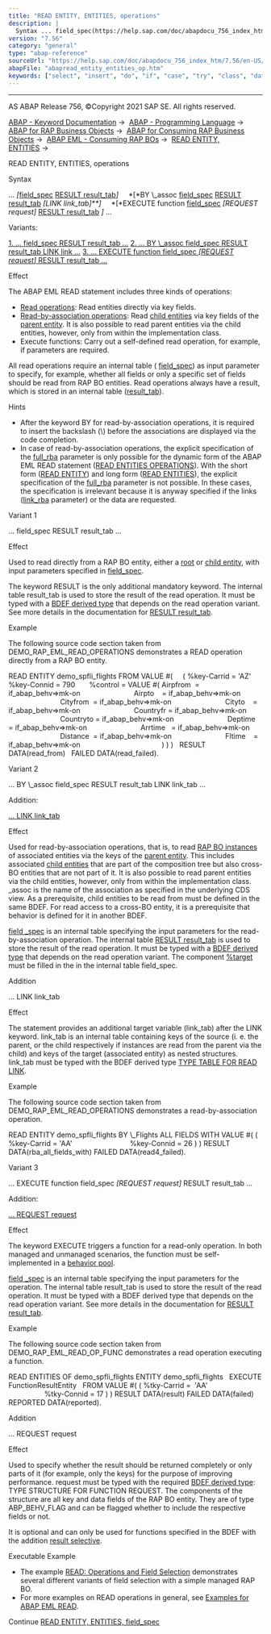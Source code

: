 ```yaml
---
title: "READ ENTITY, ENTITIES, operations"
description: |
  Syntax ... field_spec(https://help.sap.com/doc/abapdocu_756_index_htm/7.56/en-US/abapread_entity_entities_fields.htm) RESULT result_tab(https://help.sap.com/doc/abapdocu_756_index_htm/7.56/en-US/abapeml_result.htm) BY _assoc field_spec(https://help.sap.com/doc/abapdocu_756_in
version: "7.56"
category: "general"
type: "abap-reference"
sourceUrl: "https://help.sap.com/doc/abapdocu_756_index_htm/7.56/en-US/abapread_entity_entities_op.htm"
abapFile: "abapread_entity_entities_op.htm"
keywords: ["select", "insert", "do", "if", "case", "try", "class", "data", "types", "internal-table", "abapread", "entity", "entities"]
---
```


* * *

AS ABAP Release 756, ©Copyright 2021 SAP SE. All rights reserved.

[ABAP - Keyword Documentation](https://help.sap.com/doc/abapdocu_756_index_htm/7.56/en-US/abenabap.htm) →  [ABAP - Programming Language](https://help.sap.com/doc/abapdocu_756_index_htm/7.56/en-US/abenabap_reference.htm) →  [ABAP for RAP Business Objects](https://help.sap.com/doc/abapdocu_756_index_htm/7.56/en-US/abenabap_for_rap_bos.htm) →  [ABAP for Consuming RAP Business Objects](https://help.sap.com/doc/abapdocu_756_index_htm/7.56/en-US/abenabap_consume_rap_bos.htm) →  [ABAP EML - Consuming RAP BOs](https://help.sap.com/doc/abapdocu_756_index_htm/7.56/en-US/abeneml.htm) →  [READ ENTITY, ENTITIES](https://help.sap.com/doc/abapdocu_756_index_htm/7.56/en-US/abapread_entity_entities.htm) → 

READ ENTITY, ENTITIES, operations

Syntax

... *\[*[field\_spec](https://help.sap.com/doc/abapdocu_756_index_htm/7.56/en-US/abapread_entity_entities_fields.htm) [RESULT result\_tab](https://help.sap.com/doc/abapdocu_756_index_htm/7.56/en-US/abapeml_result.htm)*\]*
    *\[*BY \\\_assoc [field\_spec](https://help.sap.com/doc/abapdocu_756_index_htm/7.56/en-US/abapread_entity_entities_fields.htm) [RESULT result\_tab](https://help.sap.com/doc/abapdocu_756_index_htm/7.56/en-US/abapeml_result.htm) *\[*LINK link\_tab*\]**\]*
    *\[*EXECUTE function [field\_spec](https://help.sap.com/doc/abapdocu_756_index_htm/7.56/en-US/abapread_entity_entities_fields.htm) *\[*REQUEST request*\]* [RESULT result\_tab](https://help.sap.com/doc/abapdocu_756_index_htm/7.56/en-US/abapeml_result.htm) *\]* ...

Variants:

[1\. ... field\_spec RESULT result\_tab ...](#!ABAP_VARIANT_1@1@)
[2\. ... BY \\\_assoc field\_spec RESULT result\_tab LINK link ...](#!ABAP_VARIANT_2@2@)
[3\. ... EXECUTE function field\_spec *\[*REQUEST request*\]* RESULT result\_tab ...](#!ABAP_VARIANT_3@3@)

Effect

The ABAP EML READ statement includes three kinds of operations:

-   [Read operations](https://help.sap.com/doc/abapdocu_756_index_htm/7.56/en-US/abenrap_read_operation_glosry.htm "Glossary Entry"): Read entities directly via key fields.
-   [Read-by-association operations](https://help.sap.com/doc/abapdocu_756_index_htm/7.56/en-US/abenrap_rba_operation_glosry.htm "Glossary Entry"): Read [child entities](https://help.sap.com/doc/abapdocu_756_index_htm/7.56/en-US/abenchild_entity_glosry.htm "Glossary Entry") via key fields of the [parent entity](https://help.sap.com/doc/abapdocu_756_index_htm/7.56/en-US/abenparent_entity_glosry.htm "Glossary Entry"). It is also possible to read parent entities via the child entities, however, only from within the implementation class.
-   Execute functions: Carry out a self-defined read operation, for example, if parameters are required.

All read operations require an internal table ( [field\_spec](https://help.sap.com/doc/abapdocu_756_index_htm/7.56/en-US/abapread_entity_entities_fields.htm)) as input parameter to specify, for example, whether all fields or only a specific set of fields should be read from RAP BO entities. Read operations always have a result, which is stored in an internal table ([result\_tab](https://help.sap.com/doc/abapdocu_756_index_htm/7.56/en-US/abapeml_result.htm)).

Hints

-   After the keyword BY for read-by-association operations, it is required to insert the backslash (\\) before the associations are displayed via the code completion.
-   In case of read-by-association operations, the explicit specification of the [full\_rba](abaphandler_meth_read.htm#!ABAP_VARIANT_2@2@) parameter is only possible for the dynamic form of the ABAP EML READ statement ([READ ENTITIES OPERATIONS](https://help.sap.com/doc/abapdocu_756_index_htm/7.56/en-US/abapread_entities_operations.htm)). With the short form ([READ ENTITY](https://help.sap.com/doc/abapdocu_756_index_htm/7.56/en-US/abapread_entity_short.htm)) and long form ([READ ENTITIES](https://help.sap.com/doc/abapdocu_756_index_htm/7.56/en-US/abapread_entities_long.htm)), the explicit specification of the [full\_rba](abaphandler_meth_read.htm#!ABAP_VARIANT_2@2@) parameter is not possible. In these cases, the specification is irrelevant because it is anyway specified if the links ([link\_rba](abaphandler_meth_read.htm#!ABAP_VARIANT_2@2@) parameter) or the data are requested.

Variant 1   

... field\_spec RESULT result\_tab ...

Effect

Used to read directly from a RAP BO entity, either a [root](https://help.sap.com/doc/abapdocu_756_index_htm/7.56/en-US/abenroot_entity_glosry.htm "Glossary Entry") or [child entity](https://help.sap.com/doc/abapdocu_756_index_htm/7.56/en-US/abenchild_entity_glosry.htm "Glossary Entry"), with input parameters specified in [field\_spec](https://help.sap.com/doc/abapdocu_756_index_htm/7.56/en-US/abapread_entity_entities_fields.htm).

The keyword RESULT is the only additional mandatory keyword. The internal table result\_tab is used to store the result of the read operation. It must be typed with a [BDEF derived type](https://help.sap.com/doc/abapdocu_756_index_htm/7.56/en-US/abenrap_derived_type_glosry.htm "Glossary Entry") that depends on the read operation variant. See more details in the documentation for [RESULT result\_tab](https://help.sap.com/doc/abapdocu_756_index_htm/7.56/en-US/abapeml_result.htm).

Example

The following source code section taken from DEMO\_RAP\_EML\_READ\_OPERATIONS demonstrates a READ operation directly from a RAP BO entity.

READ ENTITY demo\_spfli\_flights
FROM VALUE #(
    ( %key-Carrid = 'AZ' %key-Connid = 790
      %control = VALUE #( Airpfrom  = if\_abap\_behv=>mk-on
                          Airpto    = if\_abap\_behv=>mk-on
                          Cityfrom  = if\_abap\_behv=>mk-on
                          Cityto    = if\_abap\_behv=>mk-on
                          Countryfr = if\_abap\_behv=>mk-on
                          Countryto = if\_abap\_behv=>mk-on
                          Deptime   = if\_abap\_behv=>mk-on
                          Arrtime   = if\_abap\_behv=>mk-on
                          Distance  = if\_abap\_behv=>mk-on
                          Fltime    = if\_abap\_behv=>mk-on
                                        ) ) )
  RESULT DATA(read\_from)
  FAILED DATA(read\_failed).

Variant 2   

... BY \\\_assoc field\_spec RESULT result\_tab LINK link\_tab ...

Addition:

[... LINK link\_tab](#!ABAP_ONE_ADD@1@)

Effect

Used for read-by-association operations, that is, to read [RAP BO instances](https://help.sap.com/doc/abapdocu_756_index_htm/7.56/en-US/abenrap_bo_instance_glosry.htm "Glossary Entry") of associated entities via the keys of the [parent entity](https://help.sap.com/doc/abapdocu_756_index_htm/7.56/en-US/abenparent_entity_glosry.htm "Glossary Entry"). This includes associated [child entities](https://help.sap.com/doc/abapdocu_756_index_htm/7.56/en-US/abenchild_entity_glosry.htm "Glossary Entry") that are part of the composition tree but also cross-BO entities that are not part of it. It is also possible to read parent entities via the child entities, however, only from within the implementation class. \_assoc is the name of the association as specified in the underlying CDS view. As a prerequisite, child entities to be read from must be defined in the same BDEF. For read access to a cross-BO entity, it is a prerequisite that behavior is defined for it in another BDEF.

[field \_spec](https://help.sap.com/doc/abapdocu_756_index_htm/7.56/en-US/abapread_entity_entities_fields.htm) is an internal table specifying the input parameters for the read-by-association operation. The internal table [RESULT result\_tab](https://help.sap.com/doc/abapdocu_756_index_htm/7.56/en-US/abapeml_result.htm) is used to store the result of the read operation. It must be typed with a [BDEF derived type](https://help.sap.com/doc/abapdocu_756_index_htm/7.56/en-US/abenrap_derived_type_glosry.htm "Glossary Entry") that depends on the read operation variant. The component [%target](https://help.sap.com/doc/abapdocu_756_index_htm/7.56/en-US/abapderived_types_comp.htm) must be filled in the in the internal table field\_spec.

Addition   

... LINK link\_tab

Effect

The statement provides an additional target variable (link\_tab) after the LINK keyword. link\_tab is an internal table containing keys of the source (i. e. the parent, or the child respectively if instances are read from the parent via the child) and keys of the target (associated entity) as nested structures. link\_tab must be typed with the BDEF derived type [TYPE TABLE FOR READ LINK](https://help.sap.com/doc/abapdocu_756_index_htm/7.56/en-US/abaptype_table_for.htm).

Example

The following source code section taken from DEMO\_RAP\_EML\_READ\_OPERATIONS demonstrates a read-by-association operation.

READ ENTITY demo\_spfli\_flights
BY \\\_Flights
ALL FIELDS WITH VALUE #( ( %key-Carrid = 'AA'
                            %key-Connid = 26 ) )
RESULT DATA(rba\_all\_fields\_with)
FAILED DATA(read4\_failed).

Variant 3   

... EXECUTE function field\_spec *\[*REQUEST request*\]* RESULT result\_tab ...

Addition:

[... REQUEST request](#!ABAP_ONE_ADD@2@)

Effect

The keyword EXECUTE triggers a function for a read-only operation. In both managed and unmanaged scenarios, the function must be self-implemented in a [behavior pool](https://help.sap.com/doc/abapdocu_756_index_htm/7.56/en-US/abenbehavior_pool_glosry.htm "Glossary Entry").

[field \_spec](https://help.sap.com/doc/abapdocu_756_index_htm/7.56/en-US/abapread_entity_entities_fields.htm) is an internal table specifying the input parameters for the operation. The internal table result\_tab is used to store the result of the read operation. It must be typed with a BDEF derived type that depends on the read operation variant. See more details in the documentation for [RESULT result\_tab](https://help.sap.com/doc/abapdocu_756_index_htm/7.56/en-US/abapeml_result.htm).

Example

The following source code section taken from DEMO\_RAP\_EML\_READ\_OP\_FUNC demonstrates a read operation executing a function.

READ ENTITIES OF demo\_spfli\_flights
ENTITY demo\_spfli\_flights
  EXECUTE FunctionResultEntity
  FROM VALUE #( ( %tky-Carrid =  'AA'
                  %tky-Connid = 17 ) )
RESULT DATA(result)
FAILED DATA(failed)
REPORTED DATA(reported).

Addition   

... REQUEST request

Effect

Used to specify whether the result should be returned completely or only parts of it (for example, only the keys) for the purpose of improving performance. request must be typed with the required [BDEF derived type](https://help.sap.com/doc/abapdocu_756_index_htm/7.56/en-US/abenrap_derived_type_glosry.htm "Glossary Entry"): TYPE STRUCTURE FOR FUNCTION REQUEST. The components of the structure are all key and data fields of the RAP BO entity. They are of type ABP\_BEHV\_FLAG and can be flagged whether to include the respective fields or not.

It is optional and can only be used for functions specified in the BDEF with the addition [result selective](https://help.sap.com/doc/abapdocu_756_index_htm/7.56/en-US/abenbdl_action_output_para.htm).

Executable Example

-   The example [READ: Operations and Field Selection](https://help.sap.com/doc/abapdocu_756_index_htm/7.56/en-US/abeneml_read_op_fields_abexa.htm) demonstrates several different variants of field selection with a simple managed RAP BO.
-   For more examples on READ operations in general, see [Examples for ABAP EML READ](https://help.sap.com/doc/abapdocu_756_index_htm/7.56/en-US/abapeml_read_examples.htm).

Continue
[READ ENTITY, ENTITIES, field\_spec](https://help.sap.com/doc/abapdocu_756_index_htm/7.56/en-US/abapread_entity_entities_fields.htm)